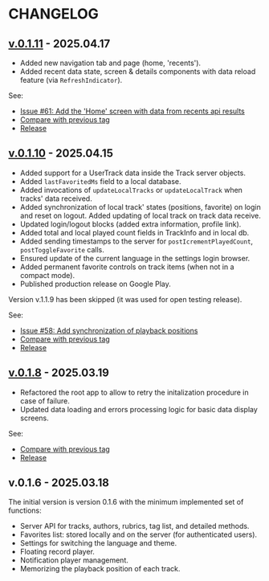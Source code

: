 <!--
 @since 2025.03.19, 22:43
 @changed 2025.04.17, 20:35
-->

# CHANGELOG

## [v.0.1.11](https://github.com/lilliputten/march-tales-flutter-app/releases/tag/v.0.1.11) - 2025.04.17

- Added new navigation tab and page (home, 'recents').
- Added recent data state, screen & details components with data reload feature (via `RefreshIndicator`).

See:

- [Issue #61: Add the 'Home' screen with data from recents api results](https://github.com/lilliputten/march-tales-flutter-app/issues/61)
- [Compare with previous tag](https://github.com/lilliputten/march-tales-flutter-app/compare/march-tales-app-v.0.1.10...v.0.1.11)
- [Release](https://github.com/lilliputten/march-tales-flutter-app/releases/tag/v.0.1.11)

## [v.0.1.10](https://github.com/lilliputten/march-tales-flutter-app/releases/tag/v.0.1.10) - 2025.04.15

- Added support for a UserTrack data inside the Track server objects.
- Added `lastFavoritedMs` field to a local database.
- Added invocations of `updateLocalTracks` or `updateLocalTrack` when tracks' data received.
- Added synchronization of local track' states (positions, favorite) on login and reset on logout. Added updating of local track on track data receive.
- Updated login/logout blocks (added extra information, profile link).
- Added total and local played count fields in TrackInfo and in local db.
- Added sending timestamps to the server for `postIcrementPlayedCount`, `postToggleFavorite` calls.
- Ensured update of the current language in the settings login browser.
- Added permanent favorite controls on track items (when not in a compact mode).
- Published production release on Google Play.

Version v.1.1.9 has been skipped (it was used for open testing release).

See:

- [Issue #58: Add synchronization of playback positions](https://github.com/lilliputten/march-tales-flutter-app/issues/58)
- [Compare with previous tag](https://github.com/lilliputten/march-tales-flutter-app/compare/march-tales-app-v.0.1.8...v.0.1.10)
- [Release](https://github.com/lilliputten/march-tales-flutter-app/releases/tag/v.0.1.10)

## [v.0.1.8](https://github.com/lilliputten/march-tales-flutter-app/releases/tag/march-tales-app-v.0.1.8) - 2025.03.19

- Refactored the root app to allow to retry the initalization procedure in case of failure.
- Updated data loading and errors processing logic for basic data display screens.

See:

- [Compare with previous tag](https://github.com/lilliputten/march-tales-flutter-app/compare/march-tales-app-v.0.1.4...march-tales-app-v.0.1.8)
- [Release](https://github.com/lilliputten/march-tales-flutter-app/releases/tag/march-tales-app-v.0.1.8)

## v.0.1.6 - 2025.03.18

The initial version is version 0.1.6 with the minimum implemented set of functions:

- Server API for tracks, authors, rubrics, tag list, and detailed methods.
- Favorites list: stored locally and on the server (for authenticated users).
- Settings for switching the language and theme.
- Floating record player.
- Notification player management.
- Memorizing the playback position of each track.
